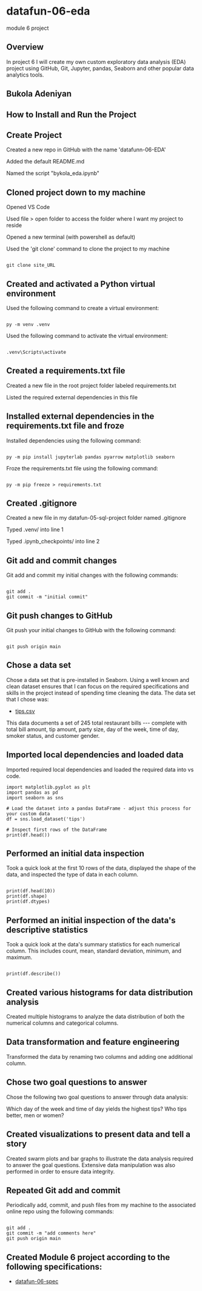 # datafun-06-eda
module 6 project

## Overview
In project 6 I will create my own custom exploratory data analysis (EDA) project using GitHub, Git, Jupyter, pandas, Seaborn and other popular data analytics tools.

## Bukola Adeniyan

## How to Install and Run the Project

## Create Project
Created a new repo in GitHub with the name 'datafunn-06-EDA' 

Added the default README.md 

Named the script "bykola_eda.ipynb"

## Cloned project down to my machine
Opened VS Code 

Used file > open folder to access the folder where I want my project to reside

Opened a new terminal (with powershell as default) 

Used the 'git clone' command to clone the project to my machine

```shell

git clone site_URL

```

## Created and activated a Python virtual environment
Used the following command to create a virtual environment:
```shell

py -m venv .venv

```
Used the following command to activate the virtual environment:
```shell

.venv\Scripts\activate 

```

## Created a requirements.txt file
Created a new file in the root project folder labeled requirements.txt

Listed the required external dependencies in this file

## Installed external dependencies in the requirements.txt file and froze
Installed dependencies using the following command:
```shell

py -m pip install jupyterlab pandas pyarrow matplotlib seaborn

```
Froze the requirements.txt file using the following command:
```shell

py -m pip freeze > requirements.txt

```

## Created .gitignore
Created a new file in my datafun-05-sql-project folder named .gitignore

Typed .venv/ into line 1

Typed .ipynb_checkpoints/ into line 2

## Git add and commit changes
Git add and commit my initial changes with the following commands:
```shell

git add .
git commit -m "initial commit"

```

## Git push changes to GitHub
Git push your initial changes to GitHub with the following command:
```shell

git push origin main

```

## Chose a data set
Chose a data set that is pre-installed in Seaborn. Using a well known and clean dataset ensures that I can focus on the required specifications and skills in the project instead of spending time cleaning the data. The data set that I chose was:

- [tips.csv](https://github.com/mwaskom/seaborn-data/blob/master/tips.csv)

This data documents a set of 245 total restaurant bills --- complete with total bill amount, tip amount, party size, day of the week, time of day, smoker status, and customer gender. 

## Imported local dependencies and loaded data
Imported required local dependencies and loaded the required data into vs code.

```shell
import matplotlib.pyplot as plt
import pandas as pd
import seaborn as sns

# Load the dataset into a pandas DataFrame - adjust this process for your custom data
df = sns.load_dataset('tips')

# Inspect first rows of the DataFrame
print(df.head())

```

## Performed an initial data inspection
Took a quick look at the first 10 rows of the data, displayed the shape of the data, and inspected the type of data in each column. 

```shell

print(df.head(10))
print(df.shape)
print(df.dtypes)

```

## Performed an initial inspection of the data's descriptive statistics
Took a quick look at the data's summary statistics for each numerical column. This includes count, mean, standard deviation, minimum, and maximum. 

```shell

print(df.describe())

```

## Created various histograms for data distribution analysis
Created multiple histograms to analyze the data distribution of both the numerical columns and categorical columns.

## Data transformation and feature engineering
Transformed the data by renaming two columns and adding one additional column.

## Chose two goal questions to answer
Chose the following two goal questions to answer through data analysis:

Which day of the week and time of day yields the highest tips?
Who tips better, men or women?

## Created visualizations to present data and tell a story
Created swarm plots and bar graphs to illustrate the data analysis required to answer the goal questions. Extensive data manipulation was also performed in order to ensure data integrity. 

## Repeated Git add and commit
Periodically add, commit, and push files from my machine to the associated online repo using the following commands:
```shell

git add .
git commit -m "add comments here"
git push origin main

```

## Created Module 6 project according to the following specifications:
- [datafun-06-spec](https://github.com/denisecase/datafun-06-spec)
